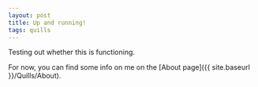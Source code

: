 ```yaml
---
layout: post
title: Up and running!
tags: quills
---
```


Testing out whether this is functioning.

For now, you can find some info on me on the 
[About page]({{ site.baseurl }}/Quills/About).

